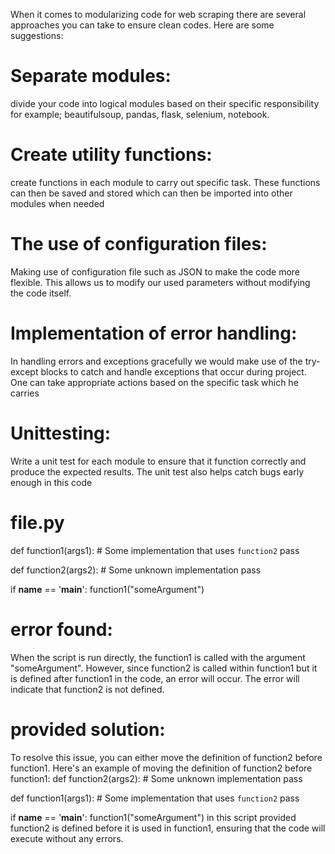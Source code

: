 When it comes to modularizing code for web scraping there are several approaches you can take to ensure clean codes. Here are some suggestions:
# Separate modules:
divide your code into logical modules based on their specific responsibility for example; beautifulsoup, pandas, flask, selenium, notebook.
# Create utility functions:
create functions in each module to carry out specific task. These functions can then be saved and stored which can then be imported into other modules when needed
# The use of configuration files:
Making use of configuration file such as JSON to make the code more flexible. This allows us to modify our used parameters without modifying the code itself.
# Implementation of error handling:
In handling errors and exceptions gracefully we would make use of the try-except blocks to catch and handle exceptions that occur during project. One can take appropriate actions based on the specific task which he carries
# Unittesting:
Write a unit test for each module to ensure that it function correctly and produce the expected results. The unit test also helps catch bugs early enough 
in this code 
# file.py
def function1(args1):
    # Some implementation that uses `function2`
    pass

def function2(args2):
    # Some unknown implementation
    pass

if __name__ == '__main__':
    function1("someArgument")
# error found:
When the script is run directly, the function1 is called with the argument "someArgument". However, since function2 is called within function1 but it is defined after function1 in the code, an error will occur. The error will indicate that function2 is not defined.
# provided solution:
To resolve this issue, you can either move the definition of function2 before function1. Here's an example of moving the definition of function2 before function1:
def function2(args2):
    # Some unknown implementation
    pass

def function1(args1):
    # Some implementation that uses `function2`
    pass

if __name__ == '__main__':
    function1("someArgument")
in this script provided function2 is defined before it is used in function1, ensuring that the code will execute without any errors.